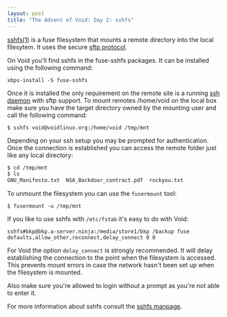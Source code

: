 ```yaml
---
layout: post
title: "The Advent of Void: Day 2: sshfs"
---
```


[sshfs(1)](https://man.voidlinux.org/sshfs) is a fuse filesystem that mounts
a remote directory into the local filesytem. It uses the secure [sftp
protocol](https://man.voidlinux.org/sftp-server).

On Void you'll find sshfs in the fuse-sshfs packages. It can be installed using
the following command:

```
xbps-install -S fuse-sshfs
```

Once it is installed the only requirement on the remote site is a running
[ssh daemon](https://man.voidlinux.org/sshd.8) with sftp support. To mount
remotes /home/void on the local box make sure you have the target directory
owned by the mounting user and call the following command:

```
$ sshfs void@voidlinux.org:/home/void /tmp/mnt
```

Depending on your ssh setup you may be prompted for authentication. Once the
connection is established you can access the remote folder just like any local
directory:

```bash
$ cd /tmp/mnt
$ ls
GNU_Manifesto.txt  NSA_Backdoor_contract.pdf  rockyou.txt
```

To unmount the filesystem you can use the `fusermount` tool:

```
$ fusermount -u /tmp/mnt
```

If you like to use sshfs with `/etc/fstab` it's easy to do with Void:

```
sshfs#bkp@bkp.a-server.ninja:/media/store1/bkp /backup fuse defaults,allow_other,reconnect,delay_connect 0 0
```

For Void the option `delay_connect` is strongly recommended. It will delay
establishing the connection to the point when the filesystem is accessed. This
prevents mount errors in case the network hasn't been set up when the
filesystem is mounted.

Also make sure you're allowed to login without a prompt as you're not able to
enter it.

For more information about sshfs consult the [sshfs
manpage](https://man.voidlinux.org/sshfs).
